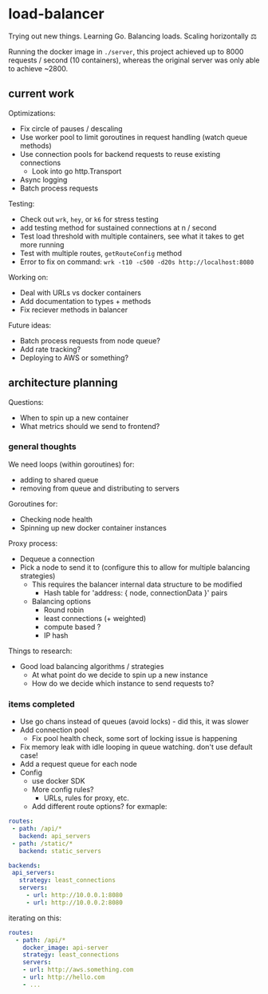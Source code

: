 # load-balancer
Trying out new things. Learning Go. Balancing loads. Scaling horizontally ⚖️

Running the docker image in `./server`, this project achieved up to 8000 requests / second (10 containers),
whereas the original server was only able to achieve ~2800.

## current work

Optimizations:
* Fix circle of pauses / descaling
* Use worker pool to limit goroutines in request handling (watch queue methods)
* Use connection pools for backend requests to reuse existing connections
  * Look into go http.Transport
* Async logging
* Batch process requests

Testing:
* Check out `wrk`, `hey`, or `k6` for stress testing
* add testing method for sustained connections at n / second
* Test load threshold with multiple containers, see what it takes to get more running
* Test with multiple routes, `getRouteConfig` method
* Error to fix on command: `wrk -t10 -c500 -d20s http://localhost:8080`

Working on:
* Deal with URLs vs docker containers
* Add documentation to types + methods
* Fix reciever methods in balancer

Future ideas:
* Batch process requests from node queue?
* Add rate tracking?
* Deploying to AWS or something?

## architecture planning

Questions:
* When to spin up a new container
* What metrics should we send to frontend?

### general thoughts
  
We need loops (within goroutines) for:
* adding to shared queue
* removing from queue and distributing to servers

Goroutines for:
* Checking node health
* Spinning up new docker container instances

Proxy process:
* Dequeue a connection
* Pick a node to send it to (configure this to allow for multiple balancing strategies)
  * This requires the balancer internal data structure to be modified
    * Hash table for 'address: { node, connectionData }' pairs
  * Balancing options
    * Round robin
    * least connections (+ weighted)
    * compute based ?
    * IP hash

Things to research:
* Good load balancing algorithms / strategies
  * At what point do we decide to spin up a new instance
  * How do we decide which instance to send requests to?

### items completed

* Use go chans instead of queues (avoid locks) - did this, it was slower
* Add connection pool
  * Fix pool health check, some sort of locking issue is happening
* Fix memory leak with idle looping in queue watching. don't use default case!
* Add a request queue for each node
* Config
  * use docker SDK
  * More config rules?
    * URLs, rules for proxy, etc.
  * Add different route options? for exmaple:
 ```YAML
routes:
  - path: /api/*
    backend: api_servers
  - path: /static/*
    backend: static_servers

backends:
  api_servers:
    strategy: least_connections
    servers:
      - url: http://10.0.0.1:8080
      - url: http://10.0.0.2:8080
```

iterating on this:
```YAML
routes:
  - path: /api/*
    docker_image: api-server
    strategy: least_connections
    servers:
    - url: http://aws.something.com
    - url: http://hello.com
    - ...
    
```
